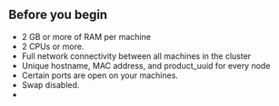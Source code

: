 
## Before you begin
- 2 GB or more of RAM per machine
- 2 CPUs or more.
- Full network connectivity between all machines in the cluster
- Unique hostname, MAC address, and product_uuid for every node
- Certain ports are open on your machines. 
- Swap disabled.
- 